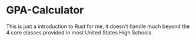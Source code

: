 # GPA-Calculator
This is just a introduction to Rust for me, it doesn't handle much beyond the 4 core classes provided in most United States High Schools.
